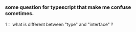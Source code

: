 ### some question for typescript that make me confuse sometimes.


1： what is different between "type" and "interface" ?

